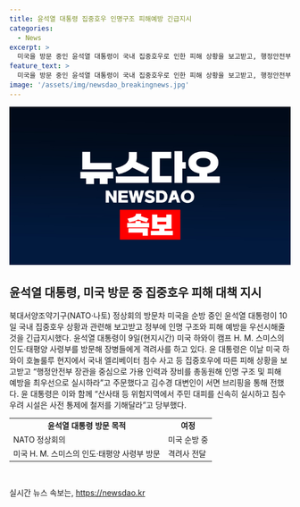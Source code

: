 ```yaml
---
title: 윤석열 대통령 집중호우 인명구조 피해예방 긴급지시
categories:
  - News
excerpt: >
  미국을 방문 중인 윤석열 대통령이 국내 집중호우로 인한 피해 상황을 보고받고, 행정안전부에 대한 긴급지시를 통해 인명 구조와 피해 예방을 최우선 과제로 지시했습니다. 또한, 국내 엘리베이터 침수 사고 등 집중호우로 인한 피해를 심층적으로 살펴보고, 산사태 등 위험지역에서 주민 대피를 신속히 실시하고 침수 우려 시설의 사전 통제를 당부했습니다.
feature_text: >
  미국을 방문 중인 윤석열 대통령이 국내 집중호우로 인한 피해 상황을 보고받고, 행정안전부에 대한 긴급지시를 통해 인명 구조와 피해 예방을 최우선 과제로 지시했습니다. 또한, 국내 엘리베이터 침수 사고 등 집중호우로 인한 피해를 심층적으로 살펴보고, 산사태 등 위험지역에서 주민 대피를 신속히 실시하고 침수 우려 시설의 사전 통제를 당부했습니다.
image: '/assets/img/newsdao_breakingnews.jpg'
---
```


<p><img src="/assets/img/newsdao_breakingnews.jpg" alt="ranknews 속보" /></p>

<h2 data-ke-size="size26">윤석열 대통령, 미국 방문 중 집중호우 피해 대책 지시</h2>

<p data-ke-size="size16">북대서양조약기구(NATO·나토) 정상회의 방문차 미국을 순방 중인 윤석열 대통령이 10일 국내 집중호우 상황과 관련해 보고받고 정부에 인명 구조와 피해 예방을 우선시해줄 것을 긴급지시했다. 윤석열 대통령이 9일(현지시간) 미국 하와이 캠프 H. M. 스미스의 인도·태평양 사령부를 방문해 장병들에게 격려사를 하고 있다.  윤 대통령은 이날 미국 하와이 호놀룰루 현지에서 국내 엘리베이터 침수 사고 등 집중호우에 따른 피해 상황을 보고받고 “행정안전부 장관을 중심으로 가용 인력과 장비를 총동원해 인명 구조 및 피해 예방을 최우선으로 실시하라”고 주문했다고 김수경 대변인이 서면 브리핑을 통해 전했다. 윤 대통령은 이와 함께 “산사태 등 위험지역에서 주민 대피를 신속히 실시하고 침수 우려 시설은 사전 통제에 철저를 기해달라”고 당부했다.</p>

<table>
    <tr>
        <td style="text-align: center; height: 17px;"><b>윤석열 대통령 방문 목적</b></td>
        <td style="text-align: center; height: 17px;"><b>여정</b></td>
    </tr>
    <tr>
        <td style="text-align: left;">NATO 정상회의</td>
        <td style="text-align: left;">미국 순방 중</td>
    </tr>
    <tr>
        <td style="text-align: left;">미국 H. M. 스미스의 인도·태평양 사령부 방문</td>
        <td style="text-align: left;">격려사 전달</td>
    </tr>
</table>

<p data-ke-size="size16">&nbsp;</p>
실시간 뉴스 속보는, <a href="https://newsdao.kr" rel="dofollow">https://newsdao.kr</a>


